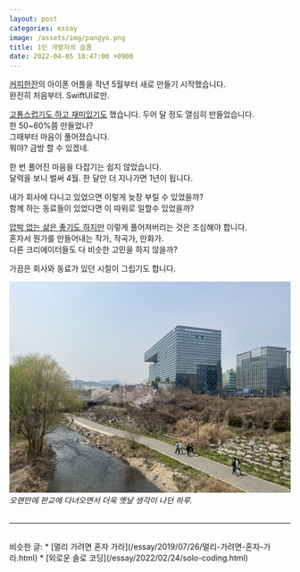 ```yaml
---
layout: post
categories: essay
image: /assets/img/pangyo.png
title: 1인 개발자의 슬픔
date: 2022-04-05 18:47:00 +0900
---
```


[커피한잔](https://withcoffee.app/?utm_source=jehopage&utm_medium=blog&utm_campaign=v3)의 아이폰 어플을 작년 5월부터 새로 만들기 시작했습니다.  
완전히 처음부터. SwiftUI로만.

[고통스럽기도 하고 재미있기도](/essay/2021/09/05/코딩은-어렵다.html) 했습니다. 두어 달 정도 열심히 만들었습니다.  
한 50~60%쯤 만들었나?  
그때부터 마음이 풀어졌습니다.  
뭐야? 금방 할 수 있겠네.  

한 번 풀어진 마음을 다잡기는 쉽지 않았습니다.  
달력을 보니 벌써 4월. 한 달만 더 지나가면 1년이 됩니다.

내가 회사에 다니고 있었으면 이렇게 늦장 부릴 수 있었을까?  
함께 하는 동료들이 있었다면 이 따위로 일할수 있었을까?

[압박 없는 삶은 좋기도 하지만](/essay/2021/10/21/일정을-잘-산정하지-못하는-개발자.html) 이렇게 풀어져버리는 것은 조심해야 합니다.  
혼자서 뭔가를 만들어내는 작가, 작곡가, 만화가.  
다른 크리에이터들도 다 비슷한 고민을 하지 않을까?

가끔은 회사와 동료가 있던 시절이 그립기도 합니다.

![](/assets/img/pangyo.png)  
*오랜만에 판교에 다녀오면서 더욱 옛날 생각이 나던 하루.*
<br>
<br>

---

<br>
비슷한 글:
* [멀리 가려면 혼자 가라](/essay/2019/07/26/멀리-가려면-혼자-가라.html)
* [외로운 솔로 코딩](/essay/2022/02/24/solo-coding.html)